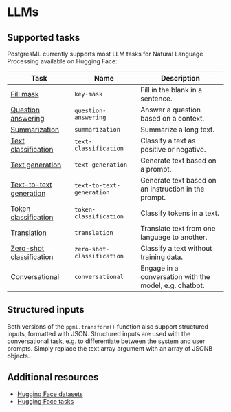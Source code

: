 # LLMs

## Supported tasks

PostgresML currently supports most LLM tasks for Natural Language Processing available on Hugging Face:

| Task                                                    | Name | Description |
|---------------------------------------------------------|-------------|---------|
| [Fill mask](../guides/llms/fill-mask.md)                | `key-mask` | Fill in the blank in a sentence. |
| [Question answering](../guides/llms/question-answering.md)             | `question-answering` | Answer a question based on a context. |
| [Summarization](../guides/llms/summarization.md)                       | `summarization` | Summarize a long text. |
| [Text classification](../guides/llms/text-classification.md)           | `text-classification` | Classify a text as positive or negative. |
| [Text generation](../guides/llms/text-generation.md)                   | `text-generation` | Generate text based on a prompt. |
| [Text-to-text generation](../guides/llms/text-to-text-generation.md)   | `text-to-text-generation` | Generate text based on an instruction in the prompt. |
| [Token classification](../guides/llms/token-classification.md)         | `token-classification` | Classify tokens in a text. |
| [Translation](../guides/llms/translation.md)                           | `translation` | Translate text from one language to another. |
| [Zero-shot classification](../guides/llms/zero-shot-classification.md) | `zero-shot-classification` | Classify a text without training data. |
| Conversational                                          | `conversational` | Engage in a conversation with the model, e.g. chatbot. |

## Structured inputs

Both versions of the `pgml.transform()` function also support structured inputs, formatted with JSON. Structured inputs are used with the conversational task, e.g. to differentiate between the system and user prompts. Simply replace the text array argument with an array of JSONB objects.


## Additional resources

- [Hugging Face datasets](https://huggingface.co/datasets)
- [Hugging Face tasks](https://huggingface.co/tasks)
